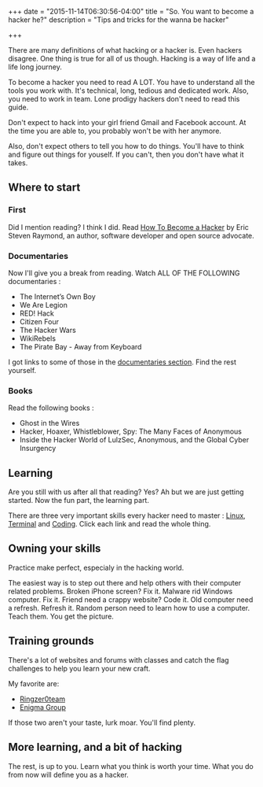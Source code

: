 +++
date = "2015-11-14T06:30:56-04:00"
title = "So. You want to become a hacker he?"
description = "Tips and tricks for the wanna be hacker"

+++

There are many definitions of what hacking or a hacker is. Even hackers disagree. One thing is true for all of us though. Hacking is a way of life and a life long journey.

To become a hacker you need to read A LOT. You have to understand all the tools you work with. It's technical, long, tedious and dedicated work. Also, you need to work in team. Lone prodigy hackers don't need to read this guide.

Don't expect to hack into your girl friend Gmail and Facebook account. At the time you are able to, you probably won't be with her anymore.

Also, don't expect others to tell you how to do things. You'll have to think and figure out things for youself. If you can't, then you don't have what it takes.

## Where to start

### First

Did I mention reading? I think I did. Read [How To Become a Hacker](http://www.catb.org/~esr/faqs/hacker-howto.html) by Eric Steven Raymond, an author, software developer and open source advocate.

### Documentaries

Now I'll give you a break from reading.
Watch ALL OF THE FOLLOWING documentaries :

* The Internet’s Own Boy
* We Are Legion
* RED! Hack
* Citizen Four
* The Hacker Wars
* WikiRebels
* The Pirate Bay - Away from Keyboard

I got links to some of those in the [documentaries section](/my-favorite-documentaries). Find the rest yourself.

### Books

Read the following books :

* Ghost in the Wires
* Hacker, Hoaxer, Whistleblower, Spy: The Many Faces of Anonymous
* Inside the Hacker World of LulzSec, Anonymous, and the Global Cyber Insurgency


## Learning

Are you still with us after all that reading? Yes? Ah but we are just getting started. Now the fun part, the learning part.

There are three very important skills every hacker need to master : [Linux](/learn-linux), [Terminal](/learn-linux-terminal) and [Coding](/code-like-a-hacker). Click each link and read the whole thing.

## Owning your skills

Practice make perfect, especialy in the hacking world.

The easiest way is to step out there and help others with their computer related problems. Broken iPhone screen? Fix it. Malware rid Windows computer. Fix it. Friend need a crappy website? Code it. Old computer need a refresh. Refresh it. Random person need to learn how to use a computer. Teach them. You get the picture.

## Training grounds

There's a lot of websites and forums with classes and catch the flag challenges to help you learn your new craft.

My favorite are:

* [Ringzer0team](http://ringzer0team.com/)
* [Enigma Group](http://www.enigmagroup.org/)

If those two aren't your taste, lurk moar. You'll find plenty.

## More learning, and a bit of hacking

The rest, is up to you. Learn what you think is worth your time. What you do from now will define you as a hacker.
